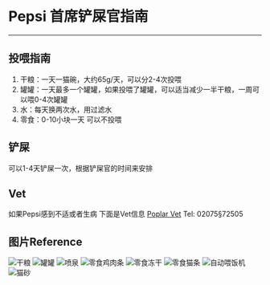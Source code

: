 # Pepsi 首席铲屎官指南
---
## 投喂指南
1. 干粮：一天一猫碗，大约65g/天，可以分2-4次投喂
2. 罐罐：一天最多一个罐罐，如果投喂了罐罐，可以适当减少一半干粮，一周可以喂0-4次罐罐
3. 水：每天换两次水，用过滤水
4. 零食：0-10小块一天 可以不投喂

## 铲屎
可以1-4天铲屎一次，根据铲屎官的时间来安排

## Vet
如果Pepsi感到不适或者生病 下面是Vet信息
[Poplar Vet](https://www.vet.co.uk/)
Tel: 02075§72505

## 图片Reference
![干粮](photos/dry_food.HEIC)
![罐罐](photos/wet_food.HEIC)
![喷泉](photos/fountain.HEIC)
![零食鸡肉条](photos/treat_chicken_strip.HEIC)
![零食冻干](photos/treat_treeze.HEIC)
![零食猫条](photos/treat_lick.HEIC)
![自动喂饭机](photos/auto_feeder.HEIC)
![猫砂](photos/litter.HEIC)